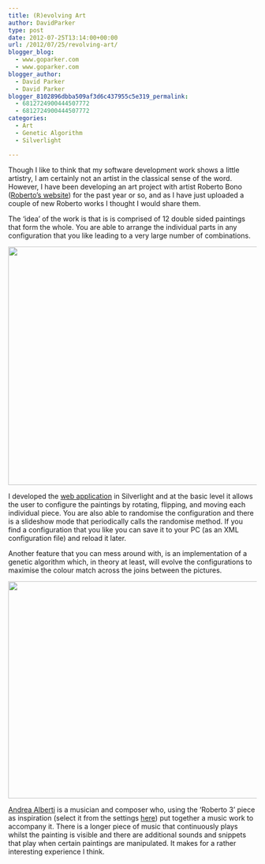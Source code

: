 ```yaml
---
title: (R)evolving Art
author: DavidParker
type: post
date: 2012-07-25T13:14:00+00:00
url: /2012/07/25/revolving-art/
blogger_blog:
  - www.goparker.com
  - www.goparker.com
blogger_author:
  - David Parker
  - David Parker
blogger_8102896dbba509af3d6c437955c5e319_permalink:
  - 6812724900444507772
  - 6812724900444507772
categories:
  - Art
  - Genetic Algorithm
  - Silverlight

---
```

Though I like to think that my software development work shows a little artistry, I am certainly not an artist in the classical sense of the word. However, I have been developing an art project with artist Roberto Bono (<a href="http://www.arteutile.net/rob/artist.htm" target="_blank">Roberto&#8217;s website</a>) for the past year or so, and as I have just uploaded a couple of new Roberto works I thought I would share them.

The ‘idea’ of the work is that is is comprised of 12 double sided paintings that form the whole. You are able to arrange the individual parts in any configuration that you like leading to a very large number of combinations.

<div style="margin:0;display:inline;float:none;padding:0;" id="scid:8747F07C-CDE8-481f-B0DF-C6CFD074BF67:44ac4670-0f08-4795-a6f6-621a91770be5" class="wlWriterEditableSmartContent">
  <a href="http://lh6.ggpht.com/-mdoXch4eCuM/UA_w_keU9FI/AAAAAAAAAIA/fQhyIh_SI08/roberto3a-8x6.png?imgmax=800" title="A random configuration of the piece" rel="thumbnail"><img border="0" src="http://lh6.ggpht.com/-Rd6bVaDn75g/UA_xAg3IG6I/AAAAAAAAAII/9uOJrEQMF3E/roberto3a%25255B9%25255D.png?imgmax=800" width="580" height="483" /></a>
</div>

I developed the <a href="http://www.daviusmaximus.karoo.net/squares/" target="_blank">web application</a> in Silverlight and at the basic level it allows the user to configure the paintings by rotating, flipping, and moving each individual piece. You are also able to randomise the configuration and there is a slideshow mode that periodically calls the randomise method. If you find a configuration that you like you can save it to your PC (as an XML configuration file) and reload it later.

Another feature that you can mess around with, is an implementation of a genetic algorithm which, in theory at least, will evolve the configurations to maximise the colour match across the joins between the pictures.

<div style="margin:0;display:inline;float:none;padding:0;" id="scid:8747F07C-CDE8-481f-B0DF-C6CFD074BF67:c9f7a921-8cc6-4ca6-a131-0d8c573fb000" class="wlWriterEditableSmartContent">
  <a href="http://lh4.ggpht.com/-eilTdVFIZ_k/UA_xBpvS5eI/AAAAAAAAAIQ/HuwMNVD5t4g/roberto3rect-8x6.png?imgmax=800" title="The web application interface" rel="thumbnail"><img border="0" src="http://lh3.ggpht.com/-aNk14zpsaY4/UA_xCVPKEnI/AAAAAAAAAIY/IsEfNK4yD3U/roberto3rect%25255B3%25255D.png?imgmax=800" width="580" height="440" /></a>
</div>

<a href="http://www.arteutile.net/alberti/alberti.htm" target="_blank">Andrea Alberti</a> is a musician and composer who, using the ‘Roberto 3’ piece as inspiration (select it from the settings <a href="http://www.daviusmaximus.karoo.net" target="_blank">here</a>) put together a music work to accompany it. There is a longer piece of music that continuously plays whilst the painting is visible and there are additional sounds and snippets that play when certain paintings are manipulated. It makes for a rather interesting experience I think.